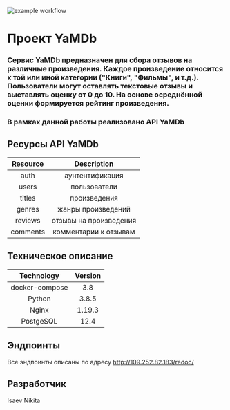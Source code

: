 ![example workflow](https://github.com/JCoffeeYP/yamdb_final/actions/workflows/yamdb_workflow.yml/badge.svg)
# Проект YaMDb

### Сервис YaMDb предназначен для сбора отзывов на различные произведения. Каждое произведение относится к той или иной категории ("Книги", "Фильмы", и т.д.). Пользователи могут оставлять текстовые отзывы и выставлять оценку от 0 до 10. На основе осреднённой оценки формируется рейтинг произведения. 

### В рамках данной работы реализовано API YaMDb

## Ресурсы API YaMDb

Resource | Description
:-------:|:-------:
auth     |аунтентификация
users    |пользователи
titles   |произведения
genres   |жанры произведений
reviews  |отзывы на произведения
comments |комментарии к отзывам

## Техническое описание

Technology    | Version
:-----------: | :-----------:
docker-compose| 3.8
Python        | 3.8.5
Nginx         | 1.19.3
PostgeSQL     | 12.4

## Эндпоинты

Все эндпоинты описаны по адресу http://109.252.82.183/redoc/

## Разработчик

Isaev Nikita